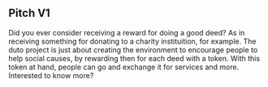 ## Pitch V1

Did you ever consider receiving a reward for doing a good deed? 
As in receiving something for donating to a charity instituition, for example. 
The duto project is just about creating the environment to encourage people to help social causes, 
by rewarding then for each deed with a token. With this token at hand, people can go and exchange it for services and more.
Interested to know more? 
